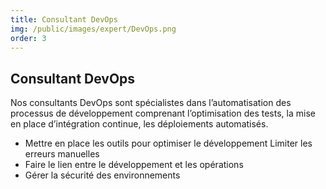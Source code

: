 ```yaml
---
title: Consultant DevOps
img: /public/images/expert/DevOps.png
order: 3
---
```


## Consultant DevOps

Nos consultants DevOps sont spécialistes dans l’automatisation des processus de développement comprenant l’optimisation des tests, la mise en place d’intégration continue, les déploiements automatisés.

* Mettre en place les outils pour optimiser le développement
Limiter les erreurs manuelles
* Faire le lien entre le développement et les opérations
* Gérer la sécurité des environnements
